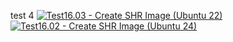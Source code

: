 test 4
[![Test16.03 - Create SHR Image (Ubuntu 22)](https://github.com/dwydler/test1/actions/workflows/test16.03_create-shr-image_ubuntu22.yml/badge.svg?branch=master)](https://github.com/dwydler/test1/actions/workflows/test16.03_create-shr-image_ubuntu22.yml)
[![Test16.02 - Create SHR Image (Ubuntu 24)](https://github.com/dwydler/test1/actions/workflows/test16.02_create-shr-image_ubuntu24.yml/badge.svg?branch=master)](https://github.com/dwydler/test1/actions/workflows/test16.02_create-shr-image_ubuntu24.yml)

